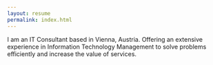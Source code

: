 ```yaml
---
layout: resume
permalink: index.html
---
```


I am an IT Consultant based in Vienna, Austria. Offering an extensive experience in Information Technology Management to solve problems efficiently and increase the value of services.

